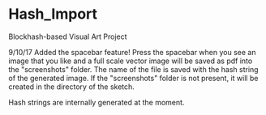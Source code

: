 # Hash_Import
Blockhash-based Visual Art Project

9/10/17
Added the spacebar feature! Press the spacebar when you see an image that you like and a full scale vector image will be saved as pdf into the "screenshots" folder. The name of the file is saved with the hash string of the generated image. If the "screenshots" folder is not present, it will be created in the directory of the sketch. 

Hash strings are internally generated at the moment.
